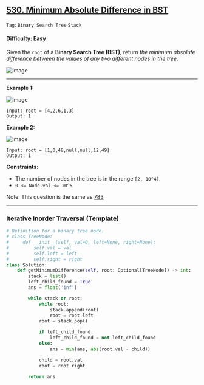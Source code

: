## [530. Minimum Absolute Difference in BST](https://leetcode.com/problems/minimum-absolute-difference-in-bst)

```Tag```: ```Binary Search Tree``` ```Stack```

#### Difficulty: Easy

Given the ```root``` of a __Binary Search Tree (BST)__, return _the minimum absolute difference between the values of any two different nodes in the tree_.

![image](https://github.com/quananhle/Python/assets/35042430/f55849b1-2ea4-4eaa-9803-d9e592cb675e)

---

__Example 1:__

![image](https://assets.leetcode.com/uploads/2021/02/05/bst1.jpg)
```
Input: root = [4,2,6,1,3]
Output: 1
```

__Example 2:__

![image](https://assets.leetcode.com/uploads/2021/02/05/bst2.jpg)
```
Input: root = [1,0,48,null,null,12,49]
Output: 1
```

__Constraints:__

- The number of nodes in the tree is in the range ```[2, 10^4]```.
- ```0 <= Node.val <= 10^5```
 
Note: This question is the same as [783](https://leetcode.com/problems/minimum-distance-between-bst-nodes/)

---

### Iterative Inorder Traversal (Template)

```Python
# Definition for a binary tree node.
# class TreeNode:
#     def __init__(self, val=0, left=None, right=None):
#         self.val = val
#         self.left = left
#         self.right = right
class Solution:
    def getMinimumDifference(self, root: Optional[TreeNode]) -> int:
        stack = list()
        left_child_found = True
        ans = float('inf')

        while stack or root:
            while root:
                stack.append(root)
                root = root.left
            root = stack.pop()

            if left_child_found:
                left_child_found = not left_child_found
            else:
                ans = min(ans, abs(root.val - child))

            child = root.val
            root = root.right
        
        return ans
```
